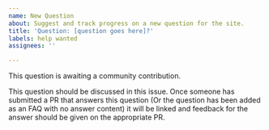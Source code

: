 ```yaml
---
name: New Question
about: Suggest and track progress on a new question for the site.
title: 'Question: [question goes here]?'
labels: help wanted
assignees: ''

---
```


This question is awaiting a community contribution.

This question should be discussed in this issue. Once someone has submitted a PR that answers this question (Or the question has been added as an FAQ with no answer content) it will be linked and feedback for the answer should be given on the appropriate PR.

